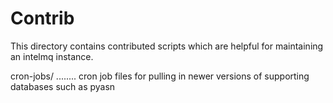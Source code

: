 
# Contrib

This directory contains contributed scripts which are helpful for maintaining an intelmq instance.

cron-jobs/  ........ cron job files for pulling in newer versions of supporting databases such as pyasn


